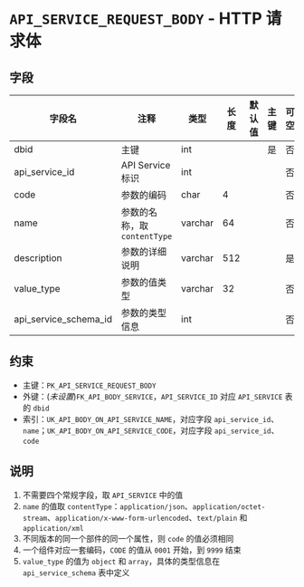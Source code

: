 # `API_SERVICE_REQUEST_BODY` - HTTP 请求体

## 字段

| 字段名                | 注释                         | 类型    | 长度 | 默认值 | 主键 | 可空 |
| --------------------- | ---------------------------- | ------- | ---- | ------ | ---- | ---- |
| dbid                  | 主键                         | int     |      |        | 是   | 否   |
| api_service_id        | API Service 标识             | int     |      |        |      | 否   |
| code                  | 参数的编码                   | char    | 4    |        |      | 否   |
| name                  | 参数的名称，取 `contentType` | varchar | 64   |        |      | 否   |
| description           | 参数的详细说明               | varchar | 512  |        |      | 是   |
| value_type            | 参数的值类型                 | varchar | 32   |        |      | 否   |
| api_service_schema_id | 参数的类型信息               | int     |      |        |      | 否   |

## 约束

* 主键：`PK_API_SERVICE_REQUEST_BODY`
* 外键：(*未设置*)`FK_API_BODY_SERVICE`，`API_SERVICE_ID` 对应 `API_SERVICE` 表的 `dbid`
* 索引：`UK_API_BODY_ON_API_SERVICE_NAME`，对应字段 `api_service_id`、`name`；`UK_API_BODY_ON_API_SERVICE_CODE`，对应字段 `api_service_id`、`code`

## 说明

1. 不需要四个常规字段，取 `API_SERVICE` 中的值
2. `name` 的值取 `contentType`：`application/json`、`application/octet-stream`、`application/x-www-form-urlencoded`、`text/plain` 和 `application/xml`
3. 不同版本的同一个部件的同一个属性，则 `code` 的值必须相同
4. 一个组件对应一套编码，`CODE` 的值从 `0001` 开始，到 `9999` 结束
5. `value_type` 的值为 `object` 和 `array`，具体的类型信息在 `api_service_schema` 表中定义